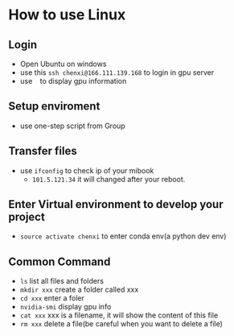 # How to use Linux
## Login
- Open Ubuntu on windows
- use this `ssh chenxi@166.111.139.168` to login in gpu server
- use `
` to display gpu information

## Setup enviroment
- use one-step script from Group

## Transfer files
- use `ifconfig` to check ip of your mibook 
    - `101.5.121.34` it will changed after your reboot.

## Enter Virtual environment to develop your project
- `source activate chenxi` to enter conda env(a python dev env)


## Common Command
- `ls` list all files and folders
- `mkdir xxx` create a folder called xxx
- `cd xxx` enter a foler
- `nvidia-smi` display gpu info
- `cat xxx` xxx is a filename, it will show the content of this file
- `rm xxx` delete a file(be careful when you want to delete a file)
